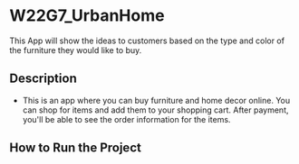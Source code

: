# W22G7_UrbanHome
This App will show the ideas to customers based on the type and color of the furniture they would like to buy.

## Description ##
* This is an app where you can buy furniture and home decor online. You can shop for items and add them to your shopping cart. After payment, you'll be able to see the order information for the items.

## How to Run the Project ##
